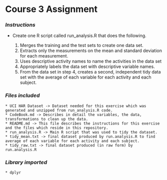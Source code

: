 # Course 3 Assignment

### _Instructions_
- Create one R script called run_analysis.R that does the following.

	1. Merges the training and the test sets to create one data set.
	2. Extracts only the measurements on the mean and standard deviation for each measurement.
	3. Uses descriptive activity names to name the activities in the data set
	4. Appropriately labels the data set with descriptive variable names.
	5. From the data set in step 4, creates a second, independent tidy data set with the average of each variable for each activity and each subject.

### _Files included_
	* UCI HAR Dataset -> Dataset needed for this exercise which was generated and unzipped from run_analysis.R code.
	* CodeBook.md -> Describes in detail the variables, the data, transformations to clean up the data.
	* README.md -> This file describes the instructions for this exercise and the files which reside in this repository. 
	* run_analysis.R -> Main R script that was used to tidy the dataset.
	* tidy_mean.txt -> final dataset produced by run.analysis.R to find average of each variable for each activity and each subject.
	* tidy_raw.txt -> final dataset produced (in raw form) by run.analysis.R
	
### _Library imported_
	* dplyr
